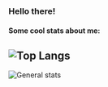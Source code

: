 ### Hello there!

#### Some cool stats about me:

![Top Langs](https://github-readme-stats.vercel.app/api/top-langs/?username=khknopp&count_private=true&show_icons=true&theme=tokyonight)
---
![General stats](https://github-readme-stats.vercel.app/api?username=khknopp&count_private=true&show_icons=true&theme=tokyonight)

<!--
Here are some ideas to get you started:

- 🔭 I’m currently working on ...
- 🌱 I’m currently learning ...
- 👯 I’m looking to collaborate on ...
- 🤔 I’m looking for help with ...
- 💬 Ask me about ...
- 📫 How to reach me: ...
- 😄 Pronouns: ...
- ⚡ Fun fact: ...
-->
